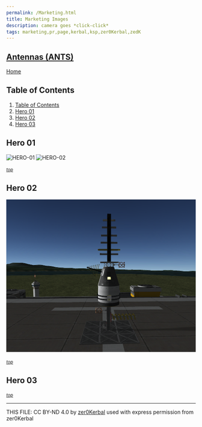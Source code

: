 ```yaml
---
permalink: /Marketing.html
title: Marketing Images
description: camera goes *click-click*
tags: marketing,pr,page,kerbal,ksp,zer0Kerbal,zedK
---
```

<!-- Marketing.md v1.0.0.0
Antennas (ANTS)
created: 17 Mar 2022
updated: 07 Aug 2023

TEMPLATE: Marketing.md v1.1.0.0
created: 13 Apr 2022
updated: 07 Jul 2023

based upon work by Lisias

this file:
    CC BY-ND 4.0 by zer0Kerbal
    and used with express permission from zer0Kerbal -->

<script src="https://kit.fontawesome.com/0ea5493613.js" crossorigin="anonymous"></script><i class="fa-solid fa-user-astronaut fa-beat-fade fa-3x" style="--fa-beat-fade-opacity: 0.1; --fa-beat-fade-scale: 1.25;color: #BADA55" ></i>

## [Antennas (ANTS)][mod] <!-- omit from toc -->

[Home](./index.md)

## Table of Contents

1. [Table of Contents](#table-of-contents)
2. [Hero 01](#hero-01)
3. [Hero 02](#hero-02)
4. [Hero 03](#hero-03)

## Hero 01

<img src="https://i.imgur.com/zXlcwmi.jpg" alt="HERO-01" width="50%" height="50%"> <img src="https://i.imgur.com/wyprg06l.jpg" alt="HERO-02" width="50%" height="50%">


<small><i>[top](#table-of-contents)</i></small>

## Hero 02

<img src="https://raw.githubusercontent.com/zer0Kerbal/Antennas/master/docs/Marketing/HERO-01.png" alt="MOD-NAME (ABBV)" width="100%" height="100%">

<small><i>[top](#table-of-contents)</i></small>

## Hero 03


<small><i>[top](#table-of-contents)</i></small>

---

THIS FILE: CC BY-ND 4.0 by [zer0Kerbal](https://github.com/zer0Kerbal)
  used with express permission from zer0Kerbal

[mod]: https://www.curseforge.com/kerbal/ksp-mods/Antennas "Antennas (ANTS)"
